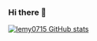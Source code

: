 ### Hi there 👋

[![lemy0715 GitHub stats](https://github-readme-stats.vercel.app/api?username=MuYoul)](https://github.com/anuraghazra/github-readme-stats)


<!--
**MuYoul/MuYoul** is a ✨ _special_ ✨ repository because its `README.md` (this file) appears on your GitHub profile.

Here are some ideas to get you started:

- 🔭 I’m currently working on ...
- 🌱 I’m currently learning ...
- 👯 I’m looking to collaborate on ...
- 🤔 I’m looking for help with ...
- 💬 Ask me about ...
- 📫 How to reach me: ...
- 😄 Pronouns: ...
- ⚡ Fun fact: ...
-->
